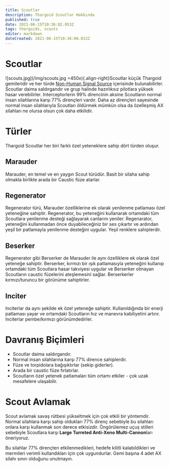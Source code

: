 ```yaml
---
title: Scoutlar
description: Thargoid Scoutlar Hakkında
published: true
date: 2021-06-15T10:36:02.053Z
tags: thargoids, scouts
editor: markdown
dateCreated: 2021-06-15T10:36:00.013Z
---
```


# Scoutlar

![scouts.jpg](/img/scouts.jpg =450x){.align-right}Scoutlar küçük Thargoid gemileridir ve her türde [Non-Human Signal Source](/tr/nhss) içerisinde bulunabilirler. Scoutlar daima saldırgandır ve grup halinde hazırlıksız pilotlara yüksek hasar verebilirler. Interceptorlerin 99% direncinin aksine Scoutların normal insan silahlarına karşı 77% dirençleri vardır. Daha az dirençleri sayesinde normal insan silahlarıyla Scoutları öldürmek mümkün olsa da özelleşmiş AX silahları ne olursa olsun çok daha etkilidir.

# Türler

Thargoid Scoutlar her biri farklı özel yeteneklere sahip dört türden oluşur.

## Marauder

Marauder, en temel ve en yaygın Scout türüdür. Basit bir silaha sahip olmakla birlikte arada bir Caustic füze atarlar.

## Regenerator

Regenerator türü, Marauder özelliklerine ek olarak yenilenme patlaması özel yeteneğine sahiptir. Regenerator, bu yeteneğini kullanarak ortamdaki tüm Scoutlara yenilenme desteği sağlayarak canlarını yeniler. Regenarator, yeteneğini kullanmadan önce duyabileceğiniz bir ses çıkartır ve ardından yeşil bir patlamayla yenilenme desteğini uygular. Yeşil renklere sahiplerdir.

## Beserker

Regenerator gibi Berserker de Marauder ile aynı özelliklere ek olarak özel yeteneğe sahiptir. Berserker, kırmızı bir ışık patlamasıyla yeteneğini kullanıp ortamdaki tüm Scoutlara hasar takviyesi uygular ve Berserker olmayan Scoutların caustic füzelerini ateşlemesini sağlar. Berserkerler kırmızı/turuncu bir görünüme sahiptirler.

## Inciter

Inciterlar da aynı şekilde ek özel yeteneğe sahiptir. Kullanıldığında bir enerji patlaması yayar ve ortamdaki Scoutların hız ve manevra kabiliyetini artırır. Inciterlar pembe/kırmızı görünümdedirler.

# Davranış Biçimleri

- Scoutlar daima saldırgandır.
- Normal insan silahlarına karşı 77% dirence sahiplerdir.
- Füze ve torpidolara bağışıktırlar (sekip giderler).
- Arada bir caustic füze fırlatırlar.
- Scoutların özel yetenek patlamaları tüm ortamı etkiler - çok uzak mesafelere ulaşabilir.

# Scout Avlamak

Scout avlamak savaş rütbesi yükseltmek için çok etkili bir yöntemdir. Normal silahlara karşı sahip oldukları 77% direnç sebebiyle bu silahları onlara karşı kullanmak son derece etkisizdir. Öngörülemez uçuş stilleri sebebiyle Scoutlara karşı **Large Turreted Anti-Xeno Multi-Cannon**ları öneriyoruz.

Bu silahlar 77% dirençten etkilenmedikleri, hedefe kilitli kalabildikleri ve mermileri verimli kullandıkları için çok uygundurlar. Gemi başına 4 adet AX silahı sınırı olduğunu unutmayın.
